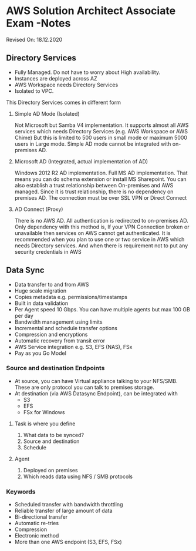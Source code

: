 # AWS Solution Architect Associate Exam -Notes

Revised On: 18.12.2020

## Directory Services

* Fully Managed. Do not have to worry about High availability.
* Instances are deployed across AZ
* AWS Workspace needs Directory Services
* Isolated to VPC.

This Directory Services comes in different form

1. Simple AD Mode (Isolated)

   Not Microsoft but Samba V4 implementation. It supports almost all AWS services which needs Directory Services (e.g. AWS Workspace or AWS Chime)
   But this is limited to 500 users in small mode or maximum 5000 users in Large mode. Simple AD mode cannot be integrated with on-premises AD.

2. Microsoft AD (Integrated, actual implementation of AD)

   Windows 2012 R2 AD implementation. Full MS AD implementation. That means you can do schema extension or install MS Sharepoint. You can also establish a trust relationship between On-premises and AWS managed. Since it is trust relationship, there is no dependency on premises AD. The connection must be over SSL VPN or Direct Connect

3. AD Connect (Proxy)

   There is no AWS AD. All authentication is redirected to on-premises AD. Only dependency with this method is, If your VPN Connection  broken or unavailable then services on AWS cannot get authenticated. It is recommended when you plan to use one or two service in AWS which needs Directory services. And when there is requirement not to put any security credentials in AWS

## Data Sync

* Data transfer to and from AWS
* Huge scale migration
* Copies metadata e.g. permissions/timestamps
* Built in data validation
* Per Agent speed 10 Gbps. You can have multiple agents but max 100 GB per day
* Bandwidth management using limits
* Incremental and schedule transfer options
* Compression and encryptions
* Automatic recovery from transit error
* AWS Service integration e.g. S3, EFS (NAS), FSx
* Pay as you Go Model

### Source and destination Endpoints

* At source, you can have Virtual appliance talking to your NFS/SMB. These are only protocol you can talk to premises storage.
* At destination (via AWS Datasync Endpoint), can be integrated with
  * S3
  * EFS
  * FSx for Windows

1. Task is where you define
   1. What data to be synced?
   2. Source and destination
   3. Schedule

2. Agent
   1. Deployed on premises
   2. Which reads data using NFS / SMB protocols

### Keywords

* Scheduled transfer with bandwidth throttling
* Reliable transfer of large amount of data
* Bi-directional transfer
* Automatic re-tries
* Compression
* Electronic method
* More than one AWS endpoint (S3, EFS, FSx)
